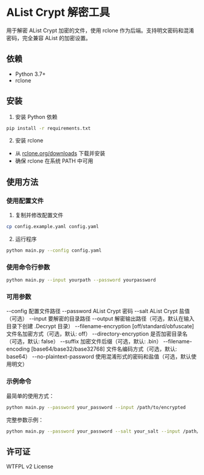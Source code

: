 # AList Crypt 解密工具

用于解密 AList Crypt 加密的文件，使用 rclone 作为后端。支持明文密码和混淆密码，完全兼容 AList 的加密设置。

## 依赖

- Python 3.7+
- rclone

## 安装

1. 安装 Python 依赖
```bash
pip install -r requirements.txt
```

2. 安装 rclone
- 从 [rclone.org/downloads](https://rclone.org/downloads/) 下载并安装
- 确保 rclone 在系统 PATH 中可用

## 使用方法

### 使用配置文件

1. 复制并修改配置文件
```bash
cp config.example.yaml config.yaml
```

2. 运行程序
```bash
python main.py --config config.yaml
```

### 使用命令行参数

```bash
python main.py --input yourpath --password yourpassword
```

### 可用参数
--config                配置文件路径
--password              AList Crypt 密码
--salt                  AList Crypt 盐值（可选）
--input                 要解密的目录路径
--output                解密输出路径（可选，默认在输入目录下创建 .Decrypt 目录）
--filename-encryption [off/standard/obfuscate] 文件名加密方式（可选，默认: off）
--directory-encryption  是否加密目录名（可选，默认: false）
--suffix                加密文件后缀（可选，默认: .bin）
--filename-encoding [base64/base32/base32768] 文件名编码方式（可选，默认: base64）
--no-plaintext-password 使用混淆形式的密码和盐值（可选，默认使用明文）

### 示例命令

最简单的使用方式：
```bash
python main.py --password your_password --input /path/to/encrypted
```

完整参数示例：
```bash
python main.py --password your_password --salt your_salt --input /path/to/encrypted --output /path/to/decrypted --filename-encryption standard --directory-encryption --suffix .bin --filename-encoding base32768 --no-plaintext-password
```

## 许可证
WTFPL v2 License